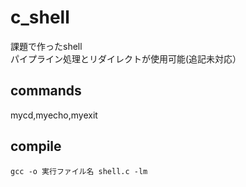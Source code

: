 # c_shell
課題で作ったshell  
パイプライン処理とリダイレクトが使用可能(追記未対応）

## commands
mycd,myecho,myexit

## compile

```
gcc -o 実行ファイル名 shell.c -lm
```


